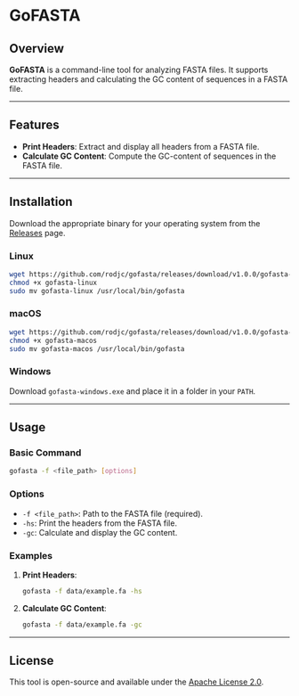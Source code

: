# GoFASTA

## Overview
**GoFASTA** is a command-line tool for analyzing FASTA files. It supports extracting headers and calculating the GC content of sequences in a FASTA file.

---

## Features
- **Print Headers**: Extract and display all headers from a FASTA file.
- **Calculate GC Content**: Compute the GC-content of sequences in the FASTA file.

---

## Installation

Download the appropriate binary for your operating system from the [Releases](https://github.com/rodjc/gofasta/releases) page.

### Linux
```bash
wget https://github.com/rodjc/gofasta/releases/download/v1.0.0/gofasta-linux
chmod +x gofasta-linux
sudo mv gofasta-linux /usr/local/bin/gofasta
```
### macOS
```bash
wget https://github.com/rodjc/gofasta/releases/download/v1.0.0/gofasta-macos
chmod +x gofasta-macos
sudo mv gofasta-macos /usr/local/bin/gofasta
```
### Windows
Download `gofasta-windows.exe` and place it in a folder in your `PATH`.

---

## Usage

### Basic Command
```bash
gofasta -f <file_path> [options]
```

### Options
- `-f <file_path>`: Path to the FASTA file (required).
- `-hs`: Print the headers from the FASTA file.
- `-gc`: Calculate and display the GC content.

### Examples
1. **Print Headers**:
   ```bash
   gofasta -f data/example.fa -hs
   ```

2. **Calculate GC Content**:
   ```bash
   gofasta -f data/example.fa -gc
   ```

---

## License
This tool is open-source and available under the [Apache License 2.0](LICENSE).
